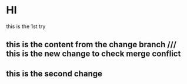 # HI 
this is the 1st try 

## this is the content from the change branch /// this is the new change to check merge conflict

## this is the second change
